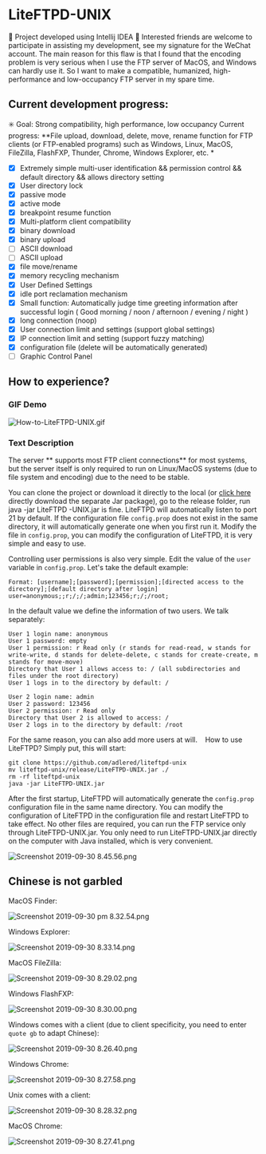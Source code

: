 # LiteFTPD-UNIX
🚧 Project developed using Intellij IDEA 🚧
Interested friends are welcome to participate in assisting my development, see my signature for the WeChat account.
The main reason for this flaw is that I found that the encoding problem is very serious when I use the FTP server of MacOS, and Windows can hardly use it.
So I want to make a compatible, humanized, high-performance and low-occupancy FTP server in my spare time.

## Current development progress:
✳️ Goal: Strong compatibility, high performance, low occupancy
Current progress: **File upload, download, delete, move, rename function for FTP clients (or FTP-enabled programs) such as Windows, Linux, MacOS, FileZilla, FlashFXP, Thunder, Chrome, Windows Explorer, etc. *

- [x] Extremely simple multi-user identification && permission control && default directory && allows directory setting
- [x] User directory lock
- [x] passive mode
- [x] active mode
- [x] breakpoint resume function
- [x] Multi-platform client compatibility
- [x] binary download
- [x] binary upload
- [ ] ASCII download
- [ ] ASCII upload
- [x] file move/rename
- [x] memory recycling mechanism
- [x] User Defined Settings
- [x] idle port reclamation mechanism
- [x] Small function: Automatically judge time greeting information after successful login ( Good morning / noon / afternoon / evening / night )
- [x] long connection (noop)
- [x] User connection limit and settings (support global settings)
- [x] IP connection limit and setting (support fuzzy matching)
- [x] configuration file (delete will be automatically generated)
- [ ] Graphic Control Panel

## How to experience?

### GIF Demo

![How-to-LiteFTPD-UNIX.gif](/How-to-LiteFTPD-UNIX.gif)

### Text Description

The server ** supports most FTP client connections** for most systems, but the server itself is only required to run on Linux/MacOS systems (due to file system and encoding) due to the need to be stable.

You can clone the project or download it directly to the local (or [click here](https://github.com/AdlerED/LiteFTPD-UNIX/releases) directly download the separate Jar package), go to the release folder, run java -jar LiteFTPD -UNIX.jar is fine. LiteFTPD will automatically listen to port 21 by default.
If the configuration file `config.prop` does not exist in the same directory, it will automatically generate one when you first run it.
Modify the file in `config.prop`, you can modify the configuration of LiteFTPD, it is very simple and easy to use.

Controlling user permissions is also very simple. Edit the value of the `user` variable in `config.prop`. Let's take the default example:
```
Format: [username];[password];[permission];[directed access to the directory];[default directory after login]
user=anonymous;;r;/;/;admin;123456;r;/;/root;
```
In the default value we define the information of two users. We talk separately:

```
User 1 login name: anonymous
User 1 password: empty
User 1 permission: r Read only (r stands for read-read, w stands for write-write, d stands for delete-delete, c stands for create-create, m stands for move-move)
Directory that User 1 allows access to: / (all subdirectories and files under the root directory)
User 1 logs in to the directory by default: /

User 2 login name: admin
User 2 password: 123456
User 2 permission: r Read only
Directory that User 2 is allowed to access: /
User 2 logs in to the directory by default: /root
```

For the same reason, you can also add more users at will.
  
How to use LiteFTPD? Simply put, this will start:

```
git clone https://github.com/adlered/liteftpd-unix
mv liteftpd-unix/release/LiteFTPD-UNIX.jar ./
rm -rf liteftpd-unix
java -jar LiteFTPD-UNIX.jar
```

After the first startup, LiteFTPD will automatically generate the `config.prop` configuration file in the same name directory. You can modify the configuration of LiteFTPD in the configuration file and restart LiteFTPD to take effect.
No other files are required, you can run the FTP service only through LiteFTPD-UNIX.jar. You only need to run LiteFTPD-UNIX.jar directly on the computer with Java installed, which is very convenient.

![Screenshot 2019-09-30 8.45.56.png](https://pic.stackoverflow.wiki/uploadImages/79a47e02-0623-427f-ae43-e08ab4be11f9.png)

## Chinese is not garbled

MacOS Finder:

![Screenshot 2019-09-30 pm 8.32.54.png](https://pic.stackoverflow.wiki/uploadImages/0b1f4d52-16f0-447f-9e00-ac01d2d0309c.png)

Windows Explorer:

![Screenshot 2019-09-30 8.33.14.png](https://pic.stackoverflow.wiki/uploadImages/cb097630-5819-4d97-9c2a-18cbc77e9cb3.png)

MacOS FileZilla:

![Screenshot 2019-09-30 8.29.02.png](https://pic.stackoverflow.wiki/uploadImages/1afb6892-7bbd-43e5-aa41-3adf6ac33db6.png)

Windows FlashFXP:

![Screenshot 2019-09-30 8.30.00.png](https://pic.stackoverflow.wiki/uploadImages/8903355f-a31b-41cf-83df-5a7e534d8855.png)

Windows comes with a client (due to client specificity, you need to enter `quote gb` to adapt Chinese):

![Screenshot 2019-09-30 8.26.40.png](https://pic.stackoverflow.wiki/uploadImages/4a9b1c25-90df-44c1-ba14-c463b98089f5.png)

Windows Chrome:

![Screenshot 2019-09-30 8.27.58.png](https://pic.stackoverflow.wiki/uploadImages/c8962604-35b3-49c8-b840-36c7a54ede08.png)

Unix comes with a client:

![Screenshot 2019-09-30 8.28.32.png](https://pic.stackoverflow.wiki/uploadImages/067ea9f1-3bc1-4841-b45a-9375b0b53128.png)

MacOS Chrome:

![Screenshot 2019-09-30 8.27.41.png](https://pic.stackoverflow.wiki/uploadImages/f7257a4a-b892-4401-82bf-c92b92abe00d.png)